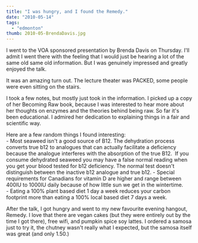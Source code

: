 ```yaml
---
title: "I was hungry, and I found the Remedy."
date: "2010-05-14"
tags:
  - "edmonton"
thumb: 2010-05-BrendaDavis.jpg
---
```


I went to the VOA sponsored presentation by Brenda Davis on Thursday. I'll admit I went there with the feeling that I would just be hearing a lot of the same old same old information. But I was genuinely impressed and greatly enjoyed the talk.

It was an amazing turn out. The lecture theater was PACKED, some people were even sitting on the stairs.  

I took a few notes, but mostly just took in the information. I picked up a copy of her Becoming Raw book, because I was interested to hear more about her thoughts on enzymes and the theories behind being raw. So far it's been educational. I admired her dedication to explaining things in a fair and scientific way.  

Here are a few random things I found interesting:  
\- Most seaweed isn't a good source of B12. The dehydration process converts true b12 to analogues that can actually facilitate a deficiency because the analogue interferes with the absorption of the true B12.  If you consume dehydrated seaweed you may have a false normal reading when you get your blood tested for b12 deficiency. The normal test doesn't distinguish between the inactive b12 analogue and true b12.
\- Special requirements for Canadians for vitamin D are higher and range between 400IU to 1000IU daily because of how little sun we get in the wintertime.  
\- Eating a 100% plant based diet 1 day a week reduces your carbon footprint more than eating a 100% local based diet 7 days a week.  

After the talk, I got hungry and went to my new favourite evening hangout, Remedy. I love that there are vegan cakes (but they were entirely out by the time I got there), free wifi, and pumpkin spice soy lattes. I ordered a samosa just to try it, the chutney wasn't really what I expected, but the samosa itself was great (and only 1.50.)
